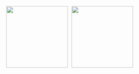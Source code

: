 <div style="display: flex; align-items: center; gap: 10px;">
    <img height="165" src="https://githubstats-teal.vercel.app/api?custom_title=GitHub%20Stats&username=karolzmijewski&theme=transparent&show_icons=true" />
    <img height="165" src="https://github-readme-stats.vercel.app/api/top-langs/?username=karolzmijewski&theme=vue-dark&show_icons=true&hide_border=true&layout=compact" />
</div>
